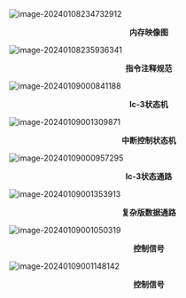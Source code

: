 <img src="C:\Users\28932\AppData\Roaming\Typora\typora-user-images\image-20240108234732912.png" alt="image-20240108234732912"  />

**<center>内存映像图</center>**

![image-20240108235936341](C:\Users\28932\AppData\Roaming\Typora\typora-user-images\image-20240108235936341.png)

**<center>指令注释规范</center>**

![image-20240109000841188](C:\Users\28932\AppData\Roaming\Typora\typora-user-images\image-20240109000841188.png)

**<center>lc-3状态机</center>**

![image-20240109001309871](C:\Users\28932\AppData\Roaming\Typora\typora-user-images\image-20240109001309871.png)

**<center>中断控制状态机</center>**

![image-20240109000957295](C:\Users\28932\AppData\Roaming\Typora\typora-user-images\image-20240109000957295.png)

**<center>lc-3状态通路</center>**

![image-20240109001353913](C:\Users\28932\AppData\Roaming\Typora\typora-user-images\image-20240109001353913.png)

**<center>复杂版数据通路</center>**

![image-20240109001050319](C:\Users\28932\AppData\Roaming\Typora\typora-user-images\image-20240109001050319.png)

**<center>控制信号</center>**

![image-20240109001148142](C:\Users\28932\AppData\Roaming\Typora\typora-user-images\image-20240109001148142.png)

**<center>控制信号</center>**